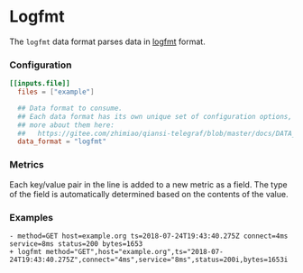 # Logfmt

The `logfmt` data format parses data in [logfmt] format.

[logfmt]: https://brandur.org/logfmt

### Configuration

```toml
[[inputs.file]]
  files = ["example"]

  ## Data format to consume.
  ## Each data format has its own unique set of configuration options, read
  ## more about them here:
  ##   https://gitee.com/zhimiao/qiansi-telegraf/blob/master/docs/DATA_FORMATS_INPUT.md
  data_format = "logfmt"
```

### Metrics

Each key/value pair in the line is added to a new metric as a field.  The type
of the field is automatically determined based on the contents of the value.

### Examples

```
- method=GET host=example.org ts=2018-07-24T19:43:40.275Z connect=4ms service=8ms status=200 bytes=1653
+ logfmt method="GET",host="example.org",ts="2018-07-24T19:43:40.275Z",connect="4ms",service="8ms",status=200i,bytes=1653i
```
